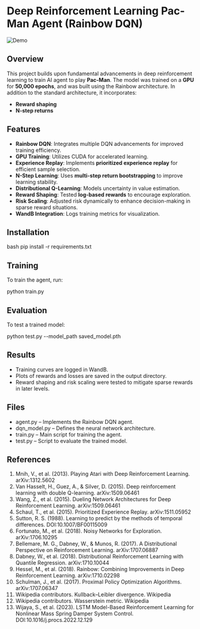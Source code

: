 # Deep Reinforcement Learning Pac-Man Agent (Rainbow DQN)

![Demo](test_vid.gif)

## Overview
This project builds upon fundamental advancements in deep reinforcement learning to train AI agent to play **Pac-Man**. The model was trained on a **GPU** for **50,000 epochs**, and was built using the Rainbow architecture. In addition to the standard architecture, it incorporates:
- **Reward shaping**
- **N-step returns**

## Features
- **Rainbow DQN**: Integrates multiple DQN advancements for improved training efficiency.
- **GPU Training**: Utilizes CUDA for accelerated learning.
- **Experience Replay**: Implements **prioritized experience replay** for efficient sample selection.
- **N-Step Learning**: Uses **multi-step return bootstrapping** to improve learning stability.
- **Distributional Q-Learning**: Models uncertainty in value estimation.
- **Reward Shaping**: Tested **log-based rewards** to encourage exploration.
- **Risk Scaling**: Adjusted risk dynamically to enhance decision-making in sparse reward situations.
- **WandB Integration**: Logs training metrics for visualization.

## Installation
bash
pip install -r requirements.txt

## Training

To train the agent, run:

python train.py

## Evaluation

To test a trained model:

python test.py --model_path saved_model.pth

## Results
- Training curves are logged in WandB.
- Plots of rewards and losses are saved in the output directory.
- Reward shaping and risk scaling were tested to mitigate sparse rewards in later levels.

## Files
- agent.py – Implements the Rainbow DQN agent.
- dqn_model.py – Defines the neural network architecture.
- train.py – Main script for training the agent.
- test.py – Script to evaluate the trained model.

## References
1. Mnih, V., et al. (2013). Playing Atari with Deep Reinforcement Learning. arXiv:1312.5602
2. Van Hasselt, H., Guez, A., & Silver, D. (2015). Deep reinforcement learning with double Q-learning. arXiv:1509.06461
3. Wang, Z., et al. (2015). Dueling Network Architectures for Deep Reinforcement Learning. arXiv:1509.06461
4. Schaul, T., et al. (2015). Prioritized Experience Replay. arXiv:1511.05952
5. Sutton, R. S. (1988). Learning to predict by the methods of temporal differences. DOI:10.1007/BF00115009
6. Fortunato, M., et al. (2018). Noisy Networks for Exploration. arXiv:1706.10295
7. Bellemare, M. G., Dabney, W., & Munos, R. (2017). A Distributional Perspective on Reinforcement Learning. arXiv:1707.06887
8. Dabney, W., et al. (2018). Distributional Reinforcement Learning with Quantile Regression. arXiv:1710.10044
9. Hessel, M., et al. (2018). Rainbow: Combining Improvements in Deep Reinforcement Learning. arXiv:1710.02298
10. Schulman, J., et al. (2017). Proximal Policy Optimization Algorithms. arXiv:1707.06347
11. Wikipedia contributors. Kullback–Leibler divergence. Wikipedia
12. Wikipedia contributors. Wasserstein metric. Wikipedia
13. Wijaya, S., et al. (2023). LSTM Model-Based Reinforcement Learning for Nonlinear Mass Spring Damper System Control. DOI:10.1016/j.procs.2022.12.129
